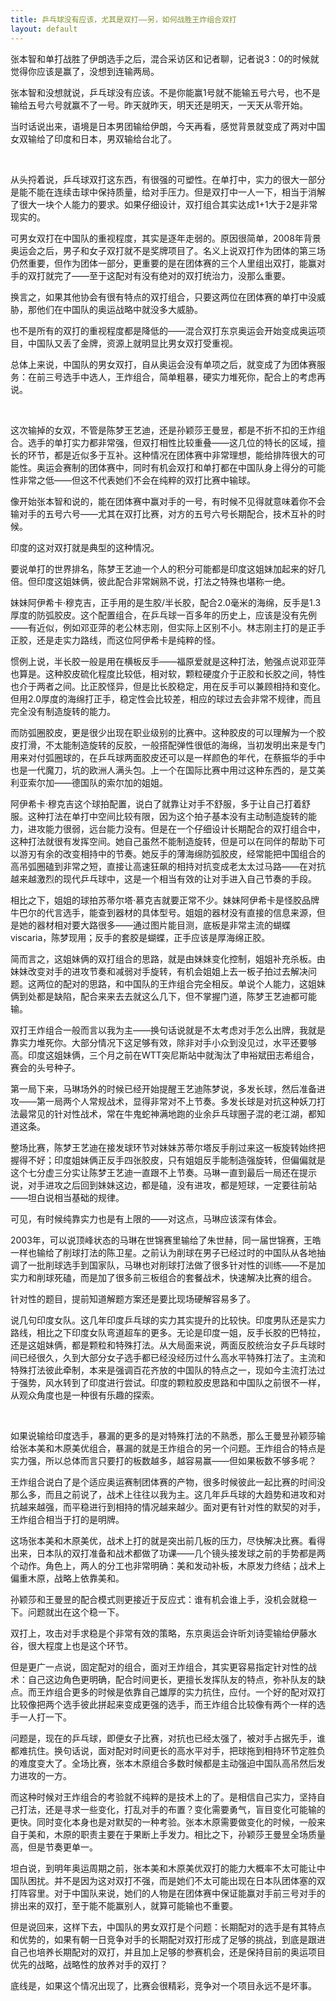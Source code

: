 ```yaml
---
title: 乒乓球没有应该，尤其是双打——另，如何战胜王炸组合双打
layout: default
---
```


张本智和单打战胜了伊朗选手之后，混合采访区和记者聊，记者说3：0的时候就觉得你应该是赢了，没想到连输两局。

张本智和没想就说，乒乓球没有应该。不是你能赢1号就不能输五号六号，也不是输给五号六号就赢不了一号。昨天就昨天，明天还是明天，一天天从零开始。

当时话说出来，语境是日本男团输给伊朗，今天再看，感觉背景就变成了两对中国女双输给了印度和日本，男双输给台北了。

<br>

从头捋着说，乒乓球双打这东西，有很强的可塑性。在单打中，实力的很大一部分是能不能在连续击球中保持质量，给对手压力。但是双打中一人一下，相当于消解了很大一块个人能力的要求。如果仔细设计，双打组合其实达成1+1大于2是非常现实的。

可男女双打在中国队的重视程度，其实是逐年走弱的。原因很简单，2008年背景奥运会之后，男子和女子双打就不是奖牌项目了。名义上说双打作为团体的第三场仍然重要，但作为团体一部分，更重要的是在团体赛的三个人里组出双打，能赢对手的双打就完了——至于这配对有没有绝对的双打统治力，没那么重要。

换言之，如果其他协会有很有特点的双打组合，只要这两位在团体赛的单打中没威胁，那他们在中国队的奥运战略中就没多大威胁。

也不是所有的双打的重视程度都是降低的——混合双打东京奥运会开始变成奥运项目，中国队又丢了金牌，资源上就明显比男女双打受重视。

总体上来说，中国队的男女双打，自从奥运会没有单项之后，就变成了为团体赛服务：在前三号选手中选人，王炸组合，简单粗暴，硬实力堆死你，配合上的考虑再说。

<br>

这次输掉的女双，不管是陈梦王艺迪，还是孙颖莎王曼昱，都是不折不扣的王炸组合。选手的单打实力都非常强，但双打相性比较重叠——这几位的特长的区域，擅长的环节，都是近似多于互补。这种情况在团体赛中非常理想，能给排阵很大的可能性。奥运会赛制的团体赛中，同时有机会双打和单打都在中国队身上得分的可能性非常之低——但这不代表她们不会在纯粹的双打比赛中输球。

像开始张本智和说的，能在团体赛中赢对手的一号，有时候不见得就意味着你不会输对手的五号六号——尤其在双打比赛，对方的五号六号长期配合，技术互补的时候。

印度的这对双打就是典型的这种情况。

要说单打的世界排名，陈梦王艺迪一个人的积分可能都是印度这姐妹加起来的好几倍。但印度这姐妹俩，彼此配合非常娴熟不说，打法之特殊也堪称一绝。

妹妹阿伊希卡·穆克吉，正手用的是生胶/半长胶，配合2.0毫米的海绵，反手是1.3厚度的防弧胶皮。这个配置组合，在乒乓球一百多年的历史上，应该是没有先例——有近似，例如邓亚萍的老公林志刚，但实际上区别不小。林志刚主打的是正手正胶，还是走实力路线，而这位阿伊希卡是纯粹的怪。

惯例上说，半长胶一般是用在横板反手——福原爱就是这种打法，勉强点说邓亚萍也算是。这种胶皮硫化程度比较低，相对软，颗粒硬度介于正胶和长胶之间，特性也介于两者之间。比正胶怪异，但是比长胶稳定，用在反手可以兼顾相持和变化。但用2.0厚度的海绵打正手，稳定性会比较差，相应的球过去会非常不规律，而且完全没有制造旋转的能力。

而防弧圈胶皮，更是很少出现在职业级别的比赛中。这种胶皮的可以理解为一个胶皮打滑，不太能制造旋转的反胶，一般搭配弹性很低的海绵，当初发明出来是专门用来对付弧圈球的，在乒乓球两面胶皮还可以是一样颜色的年代，在蔡振华的手中也是一代魔刀，坑的欧洲人满头包。上一个在国际比赛中用过这种东西的，是艾美利亚索尔加——德国队的索尔加的姐姐。

阿伊希卡·穆克吉这个球拍配置，说白了就靠让对手不舒服，多于让自己打着舒服。这种打法在单打中空间比较有限，因为这个拍子基本没有主动制造旋转的能力，进攻能力很弱，远台能力没有。但是在一个仔细设计长期配合的双打组合中，这种打法就很有发挥空间。她自己虽然不能制造旋转，但是可以在同伴的帮助下可以游刃有余的改变相持中的节奏。她反手的薄海绵防弧胶皮，经常能把中国组合的高吊弧圈磕到非常之短，直接让高速狂飙的相持对抗变成老太太过马路——在对抗越来越激烈的现代乒乓球中，这是一个相当有效的让对手进入自己节奏的手段。

相比之下，姐姐的球拍苏蒂尔塔·慕克吉就要正常不少。妹妹阿伊希卡是怪胶品牌牛巴尔的代言选手，能查到器材的具体型号。姐姐的器材没有直接的信息来源，但是她的器材相对要大路很多——通过图片能目测，底板是非常主流的蝴蝶viscaria，陈梦现用；反手的套胶是蝴蝶，正手应该是厚海绵正胶。

简而言之，这姐妹俩的双打组合的思路，就是由妹妹变化控制，姐姐补充杀板。由妹妹改变对手的进攻节奏和减弱对手旋转，有机会姐姐上去一板子拍过去解决问题。这两位的配对的思路，和中国队的王炸组合完全相反。单说个人能力，这姐妹俩到处都是缺陷，配合来来去去就这么几下，但不掌握门道，陈梦王艺迪都可能输。

双打王炸组合一般而言以我为主——换句话说就是不太考虑对手怎么出牌，我就是靠实力堆死你。大部分情况下这足够有效，除非对手小众到没见过，水平还要够高。印度这姐妹俩，三个月之前在WTT突尼斯站中就淘汰了申裕斌田志希组合，赛会的头号种子。

第一局下来，马琳场外的时候已经开始提醒王艺迪陈梦说，多发长球，然后准备进攻——第一局两个人常规战术，显得非常对不上节奏。多发长球是对抗这种妖刀打法最常见的针对性战术，常在牛鬼蛇神满地跑的业余乒乓球圈子混的老江湖，都知道这条。


整场比赛，陈梦王艺迪在接发球环节对妹妹苏蒂尔塔反手削过来这一板旋转始终把握得不好；印度姐妹俩正反手四张胶皮，只有姐姐反手能制造强旋转，但偏偏就是这个七分虚三分实让陈梦王艺迪一直跟不上节奏。马琳一直到最后一局还在提示说，对手进攻之后回到妹妹这边，都是磕，没有进攻，都是短球，一定要往前站——坦白说相当基础的规律。

可见，有时候纯靠实力也是有上限的——对这点，马琳应该深有体会。

2003年，可以说顶峰状态的马琳在世锦赛里输给了朱世赫，同一届世锦赛，王皓一样也输给了削球打法的陈卫星。之前认为削球在男子已经过时的中国队从各地抽调了一批削球选手到国家队，马琳也对削球打法做了很多针对性的训练——不是加实力和削球死磕，而是加了很多前三板组合的套餐战术，快速解决比赛的组合。

针对性的题目，提前知道解题方案还是要比现场硬解容易多了。

说几句印度女队。这几年印度乒乓球的实力其实提升的比较快。印度男队还是实力路线，相比之下印度女队弯道超车的更多。无论是印度一姐，反手长胶的巴特拉，还是这姐妹俩，都是颗粒和特殊打法。从大局面来说，两面反胶统治女子乒乓球时间已经很久，久到大部分女子选手都已经没经历过什么高水平特殊打法了。主流和特殊打法彼此牵制，本来是强调百花齐放的中国队的特点之一，现如今主流打法过于强势，风水转到了印度进行尝试。印度的颗粒胶皮思路和中国队之前很不一样，从观众角度也是一种很有乐趣的探索。

<br>

如果说输给印度选手，暴漏的更多的是对特殊打法的不熟悉，那么王曼昱孙颖莎输给张本美和木原美优组合，暴漏的就是王炸组合的另一个问题。王炸组合的特点是实力强，所以总体而言只要打的板数越多，越容易赢——但如果板数不够多呢？

王炸组合说白了是个适应奥运赛制团体赛的产物，很多时候彼此一起比赛的时间没那么多，而且之前说了，战术上往往以我为主。这几年乒乓球的大趋势和进攻和对抗越来越强，而平稳进行到相持的情况越来越少。面对更有针对性的默契的对手，王炸组合相当于打的是明牌。

这场张本美和木原美优，战术上打的就是突出前几板的压力，尽快解决比赛。看得出来，日本队的双打准备和战术都做了功课——几个镜头接发球之前的手势都是两个动作。角色上，两人的分工也非常明确：美和发动补板，木原发力终结；战术上偏重木原，战略上依靠美和。

孙颖莎和王曼昱的配合模式则更接近于反应式：谁有机会谁上手，没机会就稳一下。问题就出在这个稳一下。

双打上，攻击对手求稳是个非常有效的策略，东京奥运会许昕刘诗雯输给伊藤水谷，很大程度上也是这个环节。

但是更广一点说，固定配对的组合，面对王炸组合，其实更容易指定针对性的战术：自己这边角色更明确，配合时间更长，更擅长发挥队友的特点，弥补队友的缺点。而王炸组合更多的时候是依靠自己雄厚的实力抗住，应付。一个好的配对双打比较像把两个选手彼此拼起来变成更强的选手，而王炸组合比较像有两个一样的选手一人打一下。

问题是，现在的乒乓球，即便女子比赛，对抗也已经太强了，被对手占据先手，谁都难抗住。换句话说，面对配对时间更长的高水平对手，把球拖到相持环节定胜负的难度变大了。全场比赛，张本木原组合多数时候都是主动强迫中国队高吊然后发力进攻的一方。

而这种时候对王炸组合的考验就不纯粹的是技术上的了。是相信自己实力，坚持自己打法，还是寻求一些变化，打乱对手的布置？变化需要勇气，盲目变化可能输的更快。同时变化本身也是对默契的一种考验。张本木原需要做变化的时候，一般来自于美和，木原的职责主要在于果断上手发力。相比之下，孙颖莎王曼昱全场质量高，但是节奏更单一。

坦白说，到明年奥运周期之前，张本美和木原美优双打的能力大概率不太可能让中国队困扰。并不是因为这对双打不强，而是她们不太可能出现在日本队团体塞的双打阵容里。对于中国队来说，她们的人物是在团体赛中保证能赢对手前三号对手的排出来的双打，至于能不能赢别人，就算可能输也不重要。

但是说回来，这样下去，中国队的男女双打是个问题：长期配对的选手是有其特点和优势的，如果有朝一日竞争对手的长期配对双打形成了足够的挑战，到底是跟进自己也培养长期配对的双打，并且加上足够的参赛机会，还是保持目前的奥运项目优先的战略，战略性的放养对手的双打？

底线是，如果这个情况出现了，比赛会很精彩，竞争对一个项目永远不是坏事。